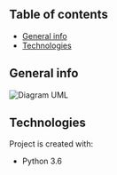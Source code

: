 ## Table of contents
* [General info](#general-info)
* [Technologies](#technologies)

## General info
![Diagram UML](https://github.com/AdamKlekowski/stock_market_simulator/blob/master/documentation/diagramUML.png)

## Technologies
Project is created with:
* Python 3.6
